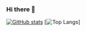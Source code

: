 ### Hi there 👋

<!--
**FerranLlX/FerranLlX** is a ✨ _special_ ✨ repository because its `README.md` (this file) appears on your GitHub profile.

Here are some ideas to get you started:

- 🔭 I’m currently working on ...
- 🌱 I’m currently learning ...
- 👯 I’m looking to collaborate on ...
- 🤔 I’m looking for help with ...
- 💬 Ask me about ...
- 📫 How to reach me: ...
- 😄 Pronouns: ...
- ⚡ Fun fact: ...
-->

[![GitHub stats](https://github-readme-stats.vercel.app/api?username=FerranLlX&theme=ocean_dark&show_icons=true)](https://github.com/FerranLlX)  [![Top Langs](https://github-readme-stats.vercel.app/api/top-langs/?username=FerranLlX&layout=compact&theme=ocean_dark)]

